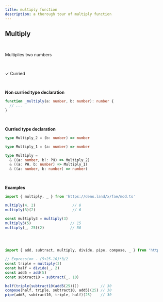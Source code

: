 ```yaml
---
title: multiply function
description: a thorough tour of multiply function
---
```


## Multiply
<br>

Multiplies two numbers

<br>

&check; Curried

<br>

**Non curried type declaration**
```typescript
function _multiply(a: number, b: number): number {
  // ...
}
```
<br>

**Curried type declaration**

```typescript
type Multiply_2 = (b: number) => number

type Multiply_1 = (a: number) => number

type Multiply = 
  & ((a: number, b?: PH) => Multiply_2)
  & ((a: PH, b: number) => Multiply_1)
  & ((a: number, b: number) => number)
```
<br>

**Examples**
```typescript
import { multiply, _ } from 'https://deno.land/x/fae/mod.ts'

multiply(4, 2)                 // 8
multiply(3)(2)                 // 6

const multiply3 = multiply(3)
multiply3(5)                  // 15
multiply(_, 25)(2)            // 50
            
```
<br>

```typescript
import { add, subtract, multiply, divide, pipe, compose, _ } from 'https://deno.land/x/fae/mod.ts'

// Expression - (5+25-10)*3/2
const triple = multiply(3)
const half = divide(_, 2)
const add5 = add(5)
const subtract10 = subtract(_, 10)

half(triple(subtract10(add5(25))))          // 30
compose(half, triple, subtract10, add5)(25) // 30
pipe(add5, subtract10, triple, half)(25)    // 30
```
